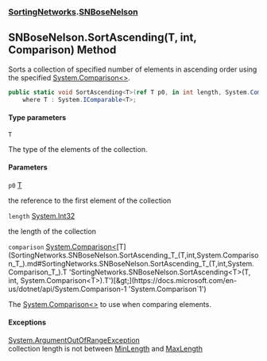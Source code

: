 ### [SortingNetworks](SortingNetworks.md 'SortingNetworks').[SNBoseNelson](SortingNetworks.SNBoseNelson.md 'SortingNetworks.SNBoseNelson')

## SNBoseNelson.SortAscending<T>(T, int, Comparison<T>) Method

Sorts a collection of specified number of elements in ascending order using the specified [System.Comparison&lt;&gt;](https://docs.microsoft.com/en-us/dotnet/api/System.Comparison-1 'System.Comparison`1').

```csharp
public static void SortAscending<T>(ref T p0, in int length, System.Comparison<T> comparison)
    where T : System.IComparable<T>;
```
#### Type parameters

<a name='SortingNetworks.SNBoseNelson.SortAscending_T_(T,int,System.Comparison_T_).T'></a>

`T`

The type of the elements of the collection.
#### Parameters

<a name='SortingNetworks.SNBoseNelson.SortAscending_T_(T,int,System.Comparison_T_).p0'></a>

`p0` [T](SortingNetworks.SNBoseNelson.SortAscending_T_(T,int,System.Comparison_T_).md#SortingNetworks.SNBoseNelson.SortAscending_T_(T,int,System.Comparison_T_).T 'SortingNetworks.SNBoseNelson.SortAscending<T>(T, int, System.Comparison<T>).T')

the reference to the first element of the collection

<a name='SortingNetworks.SNBoseNelson.SortAscending_T_(T,int,System.Comparison_T_).length'></a>

`length` [System.Int32](https://docs.microsoft.com/en-us/dotnet/api/System.Int32 'System.Int32')

the length of the collection

<a name='SortingNetworks.SNBoseNelson.SortAscending_T_(T,int,System.Comparison_T_).comparison'></a>

`comparison` [System.Comparison&lt;](https://docs.microsoft.com/en-us/dotnet/api/System.Comparison-1 'System.Comparison`1')[T](SortingNetworks.SNBoseNelson.SortAscending_T_(T,int,System.Comparison_T_).md#SortingNetworks.SNBoseNelson.SortAscending_T_(T,int,System.Comparison_T_).T 'SortingNetworks.SNBoseNelson.SortAscending<T>(T, int, System.Comparison<T>).T')[&gt;](https://docs.microsoft.com/en-us/dotnet/api/System.Comparison-1 'System.Comparison`1')

The [System.Comparison&lt;&gt;](https://docs.microsoft.com/en-us/dotnet/api/System.Comparison-1 'System.Comparison`1') to use when comparing elements.

#### Exceptions

[System.ArgumentOutOfRangeException](https://docs.microsoft.com/en-us/dotnet/api/System.ArgumentOutOfRangeException 'System.ArgumentOutOfRangeException')  
collection length is not between [MinLength](SortingNetworks.SNBoseNelson.MinLength.md 'SortingNetworks.SNBoseNelson.MinLength') and [MaxLength](SortingNetworks.SNBoseNelson.MaxLength.md 'SortingNetworks.SNBoseNelson.MaxLength')